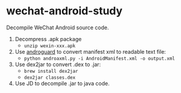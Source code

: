wechat-android-study
====================

Decompile WeChat Android source code.

1.  Decompress .apk package
    * `unzip wexin-xxx.apk`
2.  Use [androguard](https://code.google.com/p/androguard/) to convert manifest xml to readable text file:
    * `python androaxml.py -i AndroidManifest.xml -o output.xml`
3.  Use dex2jar to convert .dex to .jar:
    * `brew install dex2jar`
    * `dex2jar classes.dex`
4.  Use JD to decompile .jar to java code.
